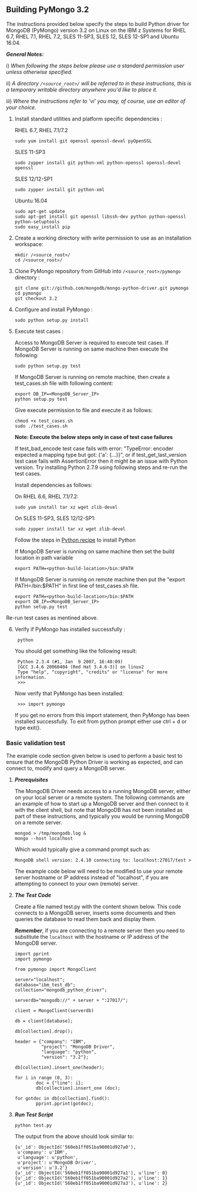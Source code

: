 ## Building PyMongo 3.2

The instructions provided below specify the steps to build Python driver for MongoDB (PyMongo) version 3.2 on Linux on the IBM z Systems for RHEL 6.7, RHEL 7.1, RHEL 7.2, SLES 11-SP3, SLES 12, SLES 12-SP1 and Ubuntu 16.04.

_**General Notes:**_ 	

i) _When following the steps below please use a standard permission user unless otherwise specified._
	 
ii) _A directory `/<source_root>/` will be referred to in these instructions, this is a temporary writable directory anywhere you'd like to place it._

iii) _Where the instructions refer to 'vi' you may, of course, use an editor of your choice._

1. Install standard utilities and platform specific dependencies :

   RHEL 6.7, RHEL 7.1/7.2
   ```shell
   sudo yum install git openssl openssl-devel pyOpenSSL
   ``` 

   SLES 11-SP3
   ```shell
   sudo zypper install git python-xml python-openssl openssl-devel openssl
   ```
   SLES 12/12-SP1
   ```shell
   sudo zypper install git python-xml
   ```
   
   Ubuntu 16.04
   ```shell
   sudo apt-get update
   sudo apt-get install git openssl libssh-dev python python-openssl python-setuptools
   sudo easy_install pip  
   ```
   
2. Create a working directory with write permission to use as an installation workspace:

   ```shell
   mkdir /<source_root>/
   cd /<source_root>/
   ```

3. Clone PyMongo repository from GitHub into `/<source_root>/pymongo` directory :

   ```shell
   git clone git://github.com/mongodb/mongo-python-driver.git pymongo
   cd pymongo
   git checkout 3.2
   ```

4. Configure and install PyMongo :

   ```shell
   sudo python setup.py install
   ```
   
5. Execute test cases :

   Access to MongoDB Server is required to execute test cases.
   If MongoDB Server is running on same machine then execute the following:
   ```shell
   sudo python setup.py test
   ```
   
   If MongoDB Server is running on remote machine, then create a test_cases.sh file with following content:
   ```shell
   export DB_IP=<MongoDB_Server_IP>
   python setup.py test
   ```
   Give execute permission to file and execute it as follows:
   ```shell
   chmod +x test_cases.sh
   sudo ./test_cases.sh
   ```
 
    **Note: Execute the below steps only in case of test case failures**
    
    If test_bad_encode test case fails with error: "TypeError: encoder expected a mapping type but got: {'a': {...}}", or if  test_get_last_version test case fails with AssertionError then it might be an issue with Python version. Try installing Python 2.7.9 using following steps and re-run the test cases.
  
   Install dependencies as follows:
   
   On RHEL 6.6, RHEL 7.1/7.2:
   ```shell
   sudo yum install tar xz wget zlib-devel
   ``` 
   On SLES 11-SP3, SLES 12/12-SP1:
   ```shell
   sudo zypper install tar xz wget zlib-devel
   ```
   Follow the steps in [Python recipe](https://github.com/linux-on-ibm-z/docs/wiki/Building-Python-2.7.9) to install Python
   
   If MongoDB Server is running on same machine then set the build location in path variable
   ```shell
   export PATH=<python-build-location>/bin:$PATH
   ```
   
   If MongoDB Server is running on remote machine then  put the "export PATH=<python-build-location>/bin:$PATH" in first line of test_cases.sh file.
   
   ```shell
   export PATH=<python-build-location>/bin:$PATH
   export DB_IP=<MongoDB_Server_IP>
   python setup.py test
   ```
Re-run test cases as mentined above.
   
6. Verify if PyMongo has installed successfully :

   ```shell
	python
   ```
	You should get something like the following result:

   ```shell
	Python 2.3.4 (#1, Jan  9 2007, 16:40:09)
	[GCC 3.4.6 20060404 (Red Hat 3.4.6-3)] on linux2
	Type "help", "copyright", "credits" or "license" for more 	information.
	>>>
   ```
   Now verify that PyMongo has been installed:

   ```shell
	>>> import pymongo
   ```
	If you get no errors from this import statement, then PyMongo has been installed successfully.
	To exit from python prompt either use ctrl + d or type exit(). 

### Basic validation test
    
The example code section given below is used to perform a basic test to ensure that the MongoDB Python Driver is working as expected, and can connect to, modify and query a MongoDB server.

1. ***Prerequisites***

    The MongoDB Driver needs access to a running MongoDB server, either on your local server or a remote system. The following commands are an example of how to start up a MongoDB server and then connect to it with the client shell, but note that MongoDB has not been installed as part of these instructions, and typically you would be running MongoDB on a remote server.

    ```shell
    mongod > /tmp/mongodb.log &
    mongo --host localhost 
    ```
    Which would typically give a command prompt such as:
    
    ```shell
    MongoDB shell version: 2.4.10 connecting to: localhost:27017/test > 
    ```
    The example code below will need to be modified to use your remote server hostname or IP address instead of "localhost", if you are attempting to connect to your own (remote) server.
    
2. ***The Test Code***
    
    Create a file named test.py with the content shown below.  This code connects to a MongoDB server, inserts some documents and then queries the database to read them back and display them. 
	
	_**Remember**_, if you are connecting to a remote server then you need to substitute the `localhost` with the hostname or IP address of the MongoDB server.

    ```shell
    import pprint
    import pymongo

    from pymongo import MongoClient

    server="localhost";
    database="ibm_test_db";
    collection="mongodb_python_driver";

    serverdb="mongodb://" + server + ":27017/";

    client = MongoClient(serverdb)
 
    db = client[database];

    db[collection].drop();

    header = {"company": "IBM",
              "project": "MongoDB Driver",
              "language": "python",
              "version": "3.2"};

    db[collection].insert_one(header);

    for i in range (0, 3):
            doc = {"line": i};
            db[collection].insert_one (doc);

    for gotdoc in db[collection].find():
            pprint.pprint(gotdoc);

    ```								

3. ***Run Test Script*** 
   
    ```shell
    python test.py
    ```
    
    The output from the above should look similar to:
	
    ```shell
    {u'_id': ObjectId('560eb1ff051ba90001d927a0'),
     u'company': u'IBM',
     u'language': u'python',
     u'project': u'MongoDB Driver',
     u'version': u'3.2'}
    {u'_id': ObjectId('560eb1ff051ba90001d927a1'), u'line': 0}
    {u'_id': ObjectId('560eb1ff051ba90001d927a2'), u'line': 1}
    {u'_id': ObjectId('560eb1ff051ba90001d927a3'), u'line': 2}
    ```
